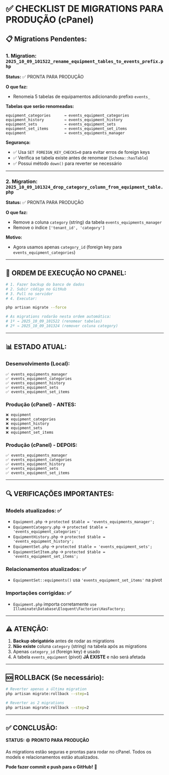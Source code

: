 # ✅ CHECKLIST DE MIGRATIONS PARA PRODUÇÃO (cPanel)

## 📋 **Migrations Pendentes:**

### **1. Migration: `2025_10_09_101522_rename_equipment_tables_to_events_prefix.php`**
**Status:** ✅ PRONTA PARA PRODUÇÃO

**O que faz:**
- Renomeia 5 tabelas de equipamentos adicionando prefixo `events_`

**Tabelas que serão renomeadas:**
```
equipment_categories      → events_equipment_categories
equipment_history         → events_equipment_history
equipment_sets            → events_equipment_sets
equipment_set_items       → events_equipment_set_items
equipment                 → events_equipments_manager
```

**Segurança:**
- ✅ Usa `SET FOREIGN_KEY_CHECKS=0` para evitar erros de foreign keys
- ✅ Verifica se tabela existe antes de renomear (`Schema::hasTable`)
- ✅ Possui método `down()` para reverter se necessário

---

### **2. Migration: `2025_10_09_101324_drop_category_column_from_equipment_table.php`**
**Status:** ✅ PRONTA PARA PRODUÇÃO

**O que faz:**
- Remove a coluna `category` (string) da tabela `events_equipments_manager`
- Remove o índice `['tenant_id', 'category']`

**Motivo:**
- Agora usamos apenas `category_id` (foreign key para `events_equipment_categories`)

---

## 🚀 **ORDEM DE EXECUÇÃO NO CPANEL:**

```bash
# 1. Fazer backup do banco de dados
# 2. Subir código no GitHub
# 3. Pull no servidor
# 4. Executar:

php artisan migrate --force

# As migrations rodarão nesta ordem automática:
# 1º → 2025_10_09_101522 (renomear tabelas)
# 2º → 2025_10_09_101324 (remover coluna category)
```

---

## 📊 **ESTADO ATUAL:**

### **Desenvolvimento (Local):**
```
✅ events_equipments_manager
✅ events_equipment_categories
✅ events_equipment_history
✅ events_equipment_sets
✅ events_equipment_set_items
```

### **Produção (cPanel) - ANTES:**
```
❌ equipment
❌ equipment_categories
❌ equipment_history
❌ equipment_sets
❌ equipment_set_items
```

### **Produção (cPanel) - DEPOIS:**
```
✅ events_equipments_manager
✅ events_equipment_categories
✅ events_equipment_history
✅ events_equipment_sets
✅ events_equipment_set_items
```

---

## 🔍 **VERIFICAÇÕES IMPORTANTES:**

### **Models atualizados:** ✅
- `Equipment.php` → `protected $table = 'events_equipments_manager';`
- `EquipmentCategory.php` → `protected $table = 'events_equipment_categories';`
- `EquipmentHistory.php` → `protected $table = 'events_equipment_history';`
- `EquipmentSet.php` → `protected $table = 'events_equipment_sets';`
- `EquipmentSetItem.php` → `protected $table = 'events_equipment_set_items';`

### **Relacionamentos atualizados:** ✅
- `EquipmentSet::equipments()` usa `'events_equipment_set_items'` na pivot

### **Importações corrigidas:** ✅
- `Equipment.php` importa corretamente `use Illuminate\Database\Eloquent\Factories\HasFactory;`

---

## ⚠️ **ATENÇÃO:**

1. **Backup obrigatório** antes de rodar as migrations
2. **Não existe** coluna `category` (string) na tabela após as migrations
3. Apenas `category_id` (foreign key) é usado
4. A tabela `events_equipment` (pivot) **JÁ EXISTE** e não será afetada

---

## 🆘 **ROLLBACK (Se necessário):**

```bash
# Reverter apenas a última migration
php artisan migrate:rollback --step=1

# Reverter as 2 migrations
php artisan migrate:rollback --step=2
```

---

## ✅ **CONCLUSÃO:**

**STATUS:** 🟢 **PRONTO PARA PRODUÇÃO**

As migrations estão seguras e prontas para rodar no cPanel. 
Todos os models e relacionamentos estão atualizados.

**Pode fazer commit e push para o GitHub!** 🚀
